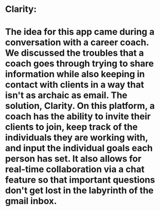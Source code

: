 # Clarity:
# The idea for this app came during a conversation with a career coach. We discussed the troubles that a coach goes through trying to share information while also keeping in contact with clients in a way that isn't as archaic as email. The solution, Clarity. On this platform, a coach has the ability to invite their clients to join, keep track of the individuals they are working with, and input the individual goals each person has set. It also allows for real-time collaboration via a chat feature so that important questions don't get lost in the labyrinth of the gmail inbox.

